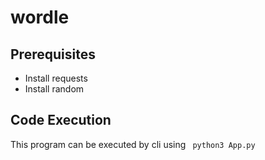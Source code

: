 # wordle
## Prerequisites
- Install requests
- Install random
## Code Execution
This program can be executed by cli using
` python3 App.py`
